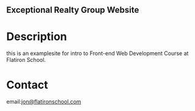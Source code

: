 Exceptional Realty Group Website
---------
# Description
this is an examplesite for intro to Front-end Web Development Course at Flatiron School.
# Contact
email:jon@flatironschool.com